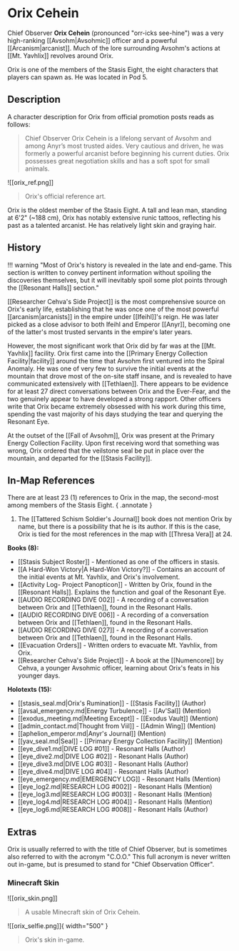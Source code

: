 # Orix Cehein

Chief Observer **Orix Cehein** (pronounced "orr-icks see-hine") was a very high-ranking [[Avsohm|Avsohmic]] officer and a powerful [[Arcanism|arcanist]]. Much of the lore surrounding Avsohm's actions at [[Mt. Yavhlix]] revolves around Orix. 

Orix is one of the members of the Stasis Eight, the eight characters that players can spawn as. He was located in Pod 5.

## Description

A character description for Orix from official promotion posts reads as follows:

> Chief Observer Orix Cehein is a lifelong servant of Avsohm and among Anyr’s most trusted aides. Very cautious and driven, he was formerly a powerful arcanist before beginning his current duties. Orix possesses great negotiation skills and has a soft spot for small animals.

![[orix_ref.png]]
> Orix's official reference art.

Orix is the oldest member of the Stasis Eight. A tall and lean man, standing at 6'2" (~188 cm), Orix has notably extensive runic tattoos, reflecting his past as a talented arcanist. He has relatively light skin and graying hair.

## History

!!! warning "Most of Orix's history is revealed in the late and end-game. This section is written to convey pertinent information without spoiling the discoveries themselves, but it will inevitably spoil some plot points through the [[Resonant Halls]] section."

[[Researcher Cehva's Side Project]] is the most comprehensive source on Orix's early life, establishing that he was once one of the most powerful [[arcanism|arcanists]] in the empire under [[Ifeihl]]'s reign. He was later picked as a close advisor to both Ifeihl and Emperor [[Anyr]], becoming one of the latter's most trusted servants in the empire's later years. 

However, the most significant work that Orix did by far was at the [[Mt. Yavhlix]] facility. Orix first came into the [[Primary Energy Collection Facility|facility]] around the time that Avsohm first ventured into the Spiral Anomaly. He was one of very few to survive the initial events at the mountain that drove most of the on-site staff insane, and is revealed to have communicated extensively with [[Tethlaen]]. There appears to be evidence for at least 27 direct conversations between Orix and the Ever-Fear, and the two genuinely appear to have developed a strong rapport. Other officers write that Orix became extremely obsessed with his work during this time, spending the vast majority of his days studying the tear and querying the Resonant Eye.

At the outset of the [[Fall of Avsohm]], Orix was present at the Primary Energy Collection Facility. Upon first receiving word that something was wrong, Orix ordered that the veilstone seal be put in place over the mountain, and departed for the [[Stasis Facility]].

## In-Map References

There are at least 23 (1) references to Orix in the map, the second-most among members of the Stasis Eight.
{ .annotate }

1. The [[Tattered Schism Soldier's Journal]] book does not mention Orix by name, but there is a possibility that he is its author. If this is the case, Orix is tied for the most references in the map with [[Thresa Vera]] at 24.

**Books (8):**

- [[Stasis Subject Roster]] - Mentioned as one of the officers in stasis. <br>
- [[A Hard-Won Victory|A Hard-Won Victory?]] - Contains an account of the initial events at Mt. Yavhlix, and Orix's involvement. <br>
- [[Activity Log- Project Panopticon]] - Written by Orix, found in the [[Resonant Halls]]. Explains the function and goal of the Resonant Eye. <br>
- [[AUDIO RECORDING DIVE 002]] - A recording of a conversation between Orix and [[Tethlaen]], found in the Resonant Halls. <br>
- [[AUDIO RECORDING DIVE 006]] - A recording of a conversation between Orix and [[Tethlaen]], found in the Resonant Halls. <br>
- [[AUDIO RECORDING DIVE 027]] - A recording of a conversation between Orix and [[Tethlaen]], found in the Resonant Halls. <br>
- [[Evacuation Orders]] - Written orders to evacuate Mt. Yavhlix, from Orix. <br>
- [[Researcher Cehva's Side Project]] - A book at the [[Numencore]] by Cehva, a younger Avsohmic officer, learning about Orix's feats in his younger days.

**Holotexts (15):**

- [[stasis_seal.md|Orix's Rumination]] - [[Stasis Facility]] (Author) <br>
- [[avsal_emergency.md|Energy Turbulence]] - [[Av'Sal]] (Mention) <br>
- [[exodus_meeting.md|Meeting Except]] - [[Exodus Vault]] (Mention) <br>
- [[admin_contact.md|Thought from Viil]] - [[Admin Wing]] (Mention) <br>
- [[aphelion_emperor.md|Anyr's Journal]] (Mention) <br>
- [[yav_seal.md|Seal]] - [[Primary Energy Collection Facility]] (Mention) <br>
- [[eye_dive1.md|DIVE LOG #01]] - Resonant Halls (Author) <br>
- [[eye_dive2.md|DIVE LOG #02]] - Resonant Halls (Author) <br>
- [[eye_dive3.md|DIVE LOG #03]] - Resonant Halls (Author) <br>
- [[eye_dive4.md|DIVE LOG #04]] - Resonant Halls (Author) <br>
- [[eye_emergency.md|EMERGENCY LOG]] - Resonant Halls (Mention) <br>
- [[eye_log2.md|RESEARCH LOG #002]] - Resonant Halls (Mention) <br>
- [[eye_log3.md|RESEARCH LOG #003]] - Resonant Halls (Mention) <br>
- [[eye_log4.md|RESEARCH LOG #004]] - Resonant Halls (Mention) <br>
- [[eye_log6.md|RESEARCH LOG #008]] - Resonant Halls (Author)

## Extras

Orix is usually referred to with the title of Chief Observer, but is sometimes also referred to with the acronym "C.O.O." This full acronym is never written out in-game, but is presumed to stand for "Chief Observation Officer".

### Minecraft Skin

![[orix_skin.png]]
> A usable Minecraft skin of Orix Cehein.

![[orix_selfie.png]]{ width="500" }
> Orix's skin in-game.
